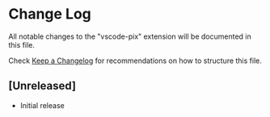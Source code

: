 # Change Log

All notable changes to the "vscode-pix" extension will be documented in this file.

Check [Keep a Changelog](http://keepachangelog.com/) for recommendations on how to structure this file.

## [Unreleased]

- Initial release